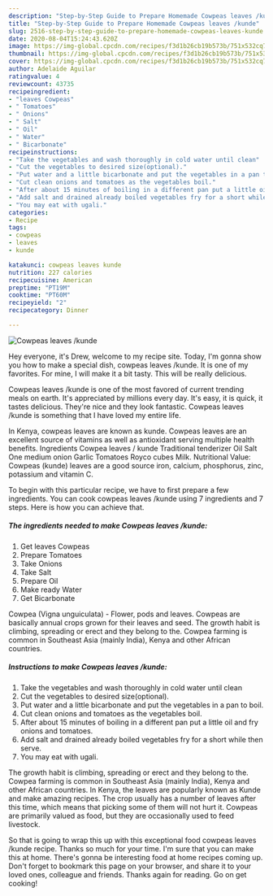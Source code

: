```yaml
---
description: "Step-by-Step Guide to Prepare Homemade Cowpeas leaves /kunde"
title: "Step-by-Step Guide to Prepare Homemade Cowpeas leaves /kunde"
slug: 2516-step-by-step-guide-to-prepare-homemade-cowpeas-leaves-kunde
date: 2020-08-04T15:24:43.620Z
image: https://img-global.cpcdn.com/recipes/f3d1b26cb19b573b/751x532cq70/cowpeas-leaves-kunde-recipe-main-photo.jpg
thumbnail: https://img-global.cpcdn.com/recipes/f3d1b26cb19b573b/751x532cq70/cowpeas-leaves-kunde-recipe-main-photo.jpg
cover: https://img-global.cpcdn.com/recipes/f3d1b26cb19b573b/751x532cq70/cowpeas-leaves-kunde-recipe-main-photo.jpg
author: Adelaide Aguilar
ratingvalue: 4
reviewcount: 43735
recipeingredient:
- "leaves Cowpeas"
- " Tomatoes"
- " Onions"
- " Salt"
- " Oil"
- " Water"
- " Bicarbonate"
recipeinstructions:
- "Take the vegetables and wash thoroughly in cold water until clean"
- "Cut the vegetables to desired size(optional)."
- "Put water and a little bicarbonate and put the vegetables in a pan to boil."
- "Cut clean onions and tomatoes as the vegetables boil."
- "After about 15 minutes of boiling in a different pan put a little oil and fry onions and tomatoes."
- "Add salt and drained already boiled vegetables fry for a short while then serve."
- "You may eat with ugali."
categories:
- Recipe
tags:
- cowpeas
- leaves
- kunde

katakunci: cowpeas leaves kunde 
nutrition: 227 calories
recipecuisine: American
preptime: "PT19M"
cooktime: "PT60M"
recipeyield: "2"
recipecategory: Dinner

---
```



![Cowpeas leaves /kunde](https://img-global.cpcdn.com/recipes/f3d1b26cb19b573b/751x532cq70/cowpeas-leaves-kunde-recipe-main-photo.jpg)

Hey everyone, it's Drew, welcome to my recipe site. Today, I'm gonna show you how to make a special dish, cowpeas leaves /kunde. It is one of my favorites. For mine, I will make it a bit tasty. This will be really delicious.

Cowpeas leaves /kunde is one of the most favored of current trending meals on earth. It's appreciated by millions every day. It's easy, it is quick, it tastes delicious. They're nice and they look fantastic. Cowpeas leaves /kunde is something that I have loved my entire life.

In Kenya, cowpeas leaves are known as kunde. Cowpeas leaves are an excellent source of vitamins as well as antioxidant serving multiple health benefits. Ingredients Cowpea leaves / kunde Traditional tenderizer Oil Salt One medium onion Garlic Tomatoes Royco cubes Milk. Nutritional Value: Cowpeas (kunde) leaves are a good source iron, calcium, phosphorus, zinc, potassium and vitamin C.


To begin with this particular recipe, we have to first prepare a few ingredients. You can cook cowpeas leaves /kunde using 7 ingredients and 7 steps. Here is how you can achieve that.

<!--inarticleads1-->

##### The ingredients needed to make Cowpeas leaves /kunde:

1. Get leaves Cowpeas
1. Prepare  Tomatoes
1. Take  Onions
1. Take  Salt
1. Prepare  Oil
1. Make ready  Water
1. Get  Bicarbonate


Cowpea (Vigna unguiculata) - Flower, pods and leaves. Cowpeas are basically annual crops grown for their leaves and seed. The growth habit is climbing, spreading or erect and they belong to the. Cowpea farming is common in Southeast Asia (mainly India), Kenya and other African countries. 

<!--inarticleads2-->

##### Instructions to make Cowpeas leaves /kunde:

1. Take the vegetables and wash thoroughly in cold water until clean
1. Cut the vegetables to desired size(optional).
1. Put water and a little bicarbonate and put the vegetables in a pan to boil.
1. Cut clean onions and tomatoes as the vegetables boil.
1. After about 15 minutes of boiling in a different pan put a little oil and fry onions and tomatoes.
1. Add salt and drained already boiled vegetables fry for a short while then serve.
1. You may eat with ugali.


The growth habit is climbing, spreading or erect and they belong to the. Cowpea farming is common in Southeast Asia (mainly India), Kenya and other African countries. In Kenya, the leaves are popularly known as Kunde and make amazing recipes. The crop usually has a number of leaves after this time, which means that picking some of them will not hurt it. Cowpeas are primarily valued as food, but they are occasionally used to feed livestock. 

So that is going to wrap this up with this exceptional food cowpeas leaves /kunde recipe. Thanks so much for your time. I'm sure that you can make this at home. There's gonna be interesting food at home recipes coming up. Don't forget to bookmark this page on your browser, and share it to your loved ones, colleague and friends. Thanks again for reading. Go on get cooking!

